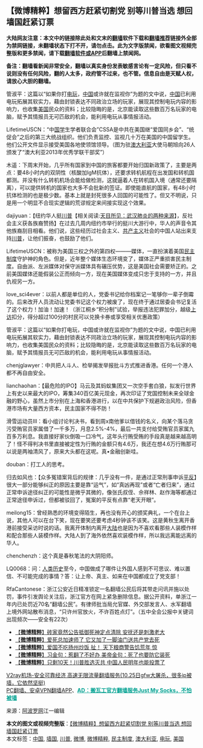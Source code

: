  <h2>【微博精粹】想留西方赶紧切割党 别等川普当选 想回墙国赶紧订票</h2> <p class="notice"><b>大陆网友注意：本文中的链接除此处和文末的<a href="https://github.com/bannedbook/fanqiang" >翻墙</a>软件下载和<a href="https://github.com/killgcd/justmysocks/blob/master/README.md">翻墙推荐</a>链接外全部为禁网链接，未翻墙状态下打不开，请勿点击。此为文字版禁闻，欲看图文视频完整版和更多禁闻，请下载<a href="https://github.com/bannedbook/fanqiang">翻墙软件或APP</a>后翻墙上禁闻网。</p><p>备注：翻墙看新闻非常安全，翻墙以真实身份发表敏感言论有一定风险，但只看不说则没有任何风险，翻的人太多，政府管不过来，也不管。信息自由是天赋人权，请放心大胆的翻墙。</b></p>  <div class="entry"> <p id="summary">管淑平：这篇以“如果你打<a href="https://www.bannedbook.org/bnews/tag/%E7%94%B5%E7%8E%A9/" class="st_tag internal_tag" rel="tag" title="标签 电玩 下的日志">电玩</a>，<span class='wp_keywordlink_affiliate'><a href="https://www.bannedbook.org/" title="中国" target="_blank">中国</a></span>或许就在监视你”为题的文中说，<a href="https://www.bannedbook.org/bnews/tag/%E4%B8%AD%E5%9B%BD/" class="st_tag internal_tag" rel="tag" title="标签 中国 下的日志">中国</a>已利用电玩拓展其软实力，藉由封锁表达不同政治立场的玩家，展现其控制电玩内容的影响力，也收集<a href="https://www.bannedbook.org/bnews/tag/%e7%be%8e%e5%9b%bd/" class="st_tag internal_tag" rel="tag" title="标签 美国 下的日志">美国</a>民众的资料；比较隐晦的是，北京能读取这些数百万名玩家的电脑，赋予其情报员无可匹敌的机会，能利用电玩从事情报活动。</p> <p id="conimg"></p> <p>LifetimeUSCN：“中<span class='wp_keywordlink'><a href="https://www.bannedbook.org/forum24/" title="国学传统文化禁书" target="_blank">国学</a></span>生学者联合会”CSSA是中共在美国继“爱国同乡会”、“统促会”之后的第三大统战组织。他们负责监控、监视几十万在美国的中国留学生。他们公开文件显示接受美国各地使领馆领导。（图为驻<a href="https://www.bannedbook.org/bnews/tag/%e6%be%b3%e5%a4%a7%e5%88%a9%e4%ba%9a/" class="st_tag internal_tag" rel="tag" title="标签 澳大利亚 下的日志">澳大利亚</a>大使马朝旭向26人颁发了“澳大利亚2013年优秀学联干部奖”）</p> <p>木遥：下周末开始，几乎所有国家到中国的旅客都要开始归国新政策了，主要是两点：要48小时内的双阴性（核酸加IgM抗体），还要求转机航程在出发国和转机国都测。并没有什么转机机场会能给做检测，这就逼着人在转机国入境（通常还要隔离），可以提供转机的国家也大多不会批新的签证。即使能直航的国家，有48小时抗体检测的也是极少数。基本上就是封死很多人回国的可能性了。但又不明说，只是用一个明显不合现实逻辑的荒谬规定来间接实现这个效果。</p> <p></p> <p>dajiyuan：【纽约华人挺<span class='wp_keywordlink'><a href="https://www.bannedbook.org/bnews/comments/20200816/1381118.html" title="天目所见：川普将再赢总统大选 共和党掌参众两院" target="_blank">川普</a></span>【相关阅读:<a href='https://www.bannedbook.org/bnews/comments/20200816/1381123.html' target='_blank'>天目所见：武汉肺炎的两种来源</a>】，反社会主义获各族裔赞扬】在过去几周内纽约市举行的挺川大游行中，华人的声音令其他族裔刮目相看。他们说，这些经历过社会主义、<span class='wp_keywordlink'><a href="https://www.bannedbook.org/forum2/topic6177.html" title="《共产主义的终极目的》" target="_blank">共产主义</a></span>社会的中国人站出来支持<a href="https://www.bannedbook.org/bnews/tag/%e5%b7%9d%e6%99%ae/" class="st_tag internal_tag" rel="tag" title="标签 川普 下的日志">川普</a>，让他们振奋，也鼓励了他们。</p> <p></p>  <p>LifetimeUSCN：被称为美国三权之外的第四权———媒体，一直扮演着美国<a href="https://www.bannedbook.org/bnews/tag/%e6%b0%91%e4%b8%bb%e5%88%b6%e5%ba%a6/" class="st_tag internal_tag" rel="tag" title="标签 民主制度 下的日志">民主制度</a>守护神的角色。但是，近年整个媒体生态环境变了，媒体正严重损害民主制度。自由派、左派媒体对保守派媒体具有碾压优势，这是美国社会需要矫正的。之前美国媒体还能假装公正而倾向一方，现在美国媒体变成只忠于支持的一方，并且仇视另一方。</p> <p></p> <p>love_sci4ever：以前人都是单位的人，党委书记给你档案记一笔够你一辈子倒霉的。后来改开人员流动让党委书记这个权力被废了，现在终于通过居委会书记复活了这个权力！加油！加速！（浙江桐乡“积分制”试验，举报违法犯罪加分，越级<span class='wp_keywordlink_affiliate'><a href="https://www.bannedbook.org/bnews/weiquan/" title="上访" target="_blank">上访</a></span>扣分，得分超过100分的村民可以兑换卡券或享受相关优惠政策）</p> <p></p> <p>管淑平：这篇以“如果你打电玩，中国或许就在监视你”为题的文中说，中国已利用电玩拓展其软实力，藉由封锁表达不同政治立场的玩家，展现其控制电玩内容的影响力，也收集美国民众的资料；比较隐晦的是，北京能读取这些数百万名玩家的电脑，赋予其情报员无可匹敌的机会，能利用电玩从事情报活动。</p> <p></p> <p>chenjglawyer：中共把人斗人、检举揭发举报批斗方式推进香港。任何一个港人都不再自由安全。</p>  <p></p> <p>lianchaohan：【最危险的IPO】马云及其蚂蚁集团又一次空手套白狼，拟发行世界上有史以来最大的IPO，筹集340百亿美元现金，再次印证了党国控制未来全球金融的野心，虽然上市分别在上海和香港进行，以在中共保护下规避政治风险，但香港市场有大量西方资本，民主国家不得不防！</p> <p>滑雪运动员III：看小组讨论判决书，看到周x南他爹以借钱的名义，向某个落马贪污受贿官员家属借了一千多万，月息2.5%-4%，最后一共支付给受贿官员家属九百多万利息。我直接好家伙倒吸一口冷气，这年头行贿受贿的手段真是越来越高明了！怪不得判决书里直接被定性为行贿的金额只有4.6万，我还在想4.6万行贿那可以说是两袖清风了，原来大头都在这呢。真•金融创新哇。</p> <p></p> <p>douban：打工人的思考。</p> <p>归去如风也：【众多冤错案背后的规律：几乎没有一件，是通过正常刑事申诉<span class='wp_keywordlink'><a href="https://www.bannedbook.org/forum11/topic332.html" title="禁片：平反的把戏" target="_blank">平反</a></span>】很大一部分能够纠正的原因主要是靠“运气”，如“真凶再现”或者“亡者归来”，通过正常申诉途径纠正的可能性是微乎其微的，像张氏叔侄、佘祥林、赵作海等都通过正常途径申诉过，但都被驳回了，冤案的平反有点靠“老天开眼”。</p> <p></p>  <p>meilong15：曾经熟悉的环境变得陌生，再也没有开心的颁奖典礼，一个在台上说，其他人可以在台下笑，现在要笑还要考虑4秒钟该不该笑。这是黄秋生离开香港前接受采访时说的话。我离开体制内离开<span class='wp_keywordlink_affiliate'><a href="https://www.bannedbook.org/" title="大陆" target="_blank">大陆</a></span>也是因为不喜欢看那些人装模作样和配合那些人装模作样。大陆人到了海外依然喜欢装模作样，所以我远离能远离的华人。</p> <p></p> <p>chenchenzh：这个真是春秋笔法的大阴阳师。</p> <p></p> <p>LQ0068：问：<span class='wp_keywordlink'><a href="https://www.bannedbook.org/forum3/topic1750.html" title="考古学禁区-被掩藏的人类历史" target="_blank">人类历史</a></span>至今，中国做成了哪件让外国人感到不可思议、难以置信、不可能完成的事情？答：让上帝、真主、如来在中国都成立了党支部！</p> <p></p> <p>RfaCantonese：浙江公安近日精准锁定一名翻墙公民后将其带走问讯并施以处罚，事件引发舆论关注后，浙江官方在网上紧急删除信息。据公开资料，单浙江一年内已处罚近70名“翻墙公民”。有律师批当局允官媒、外交部发言人、水军翻墙上境外网站散布消息，“只许州官放火，不许百姓点灯”。（五中全会公报中关键词出现频次——安全有22次）</p>  <ul class='op-related-articles' title='相关阅读'> <li><a href='https://www.bannedbook.org/bnews/comments/20201030/1422717.html' target='_blank'>【<b>微博精粹</b>】砖家竟然公告抵御死神定点清除 安抚还是刺激老大</a></li> <li><a href='https://www.bannedbook.org/bnews/comments/20201028/1421571.html' target='_blank'>【<b>微博精粹</b>】爱死总加速师了 它又加了一脚油门送共产党去死</a></li> <li><a href='https://www.bannedbook.org/bnews/comments/20201027/1420950.html' target='_blank'>【<b>微博精粹</b>】爱国不吃扬州炒饭 扯！ 天下粮商警告饥荒年 惊</a></li> <li><a href='https://www.bannedbook.org/bnews/comments/20201025/1419896.html' target='_blank'>【<b>微博精粹</b>】习金句：惹翻了不好办 美帝金句：死了也要防它装死</a></li> <li><a href='https://www.bannedbook.org/bnews/comments/20201023/1418844.html' target='_blank'>【<b>微博精粹</b>】只剩10天！川普胜选灭共 中国人民明年也能投票了</a></li> </ul> <p class="texttj"> <a href="https://www.bannedbook.org/forum23/topic22702.html" target="_blank">V2ray机场-安全可靠经济 高速无限流量翻墙服务(10.25日gfw大屠杀，很多ip被墙，它依然坚挺)</a><br/> <a href="https://github.com/bannedbook/fanqiang/wiki/%E7%A6%81%E9%97%BB%E7%BD%91%E5%AE%89%E5%8D%93%E7%BF%BB%E5%A2%99%E6%96%B0%E9%97%BBAPP" target="_blank">PC翻墙、安卓VPN翻墙APP</a>、<span onclick="window.open('https://github.com/killgcd/justmysocks/blob/master/README.md')" style="font-weight:bold;color:#00A191;cursor:pointer;text-decoration:underline;outline:none">AD：搬瓦工官方翻墙服务Just My Socks，不怕被墙</span></p><p> 来源：<a href="https://www.aboluowang.com/2020/1101/1518629.html" target="_blank">阿波罗网</a>江一编辑 </p><a name='sharetosocial'></a>       <div><b>本文的图文或视频完整版</b>：<a href='https://www.bannedbook.org/bnews/comments/20201101/1423821.html'>【微博精粹】想留西方赶紧切割党 别等川普当选 想回墙国赶紧订票</a></div>  </div><!--END ENTRY--> <div class="postfooter"> <div>本文标签：<a href="https://www.bannedbook.org/bnews/tag/%E4%B8%AD%E5%9B%BD/" rel="tag">中国</a>, <a href="https://www.bannedbook.org/bnews/tag/%E5%A2%99%E5%9B%BD/" rel="tag">墙国</a>, <a href="https://www.bannedbook.org/bnews/tag/%e5%b7%9d%e6%99%ae/" rel="tag">川普</a>, <a href="https://www.bannedbook.org/bnews/tag/%e5%be%ae%e5%8d%9a/" rel="tag">微博</a>, <a href="https://www.bannedbook.org/bnews/tag/%e5%be%ae%e5%8d%9a%e7%b2%be%e7%b2%b9/" rel="tag">微博精粹</a>, <a href="https://www.bannedbook.org/bnews/tag/%e6%b0%91%e4%b8%bb%e5%88%b6%e5%ba%a6/" rel="tag">民主制度</a>, <a href="https://www.bannedbook.org/bnews/tag/%e6%be%b3%e5%a4%a7%e5%88%a9%e4%ba%9a/" rel="tag">澳大利亚</a>, <a href="https://www.bannedbook.org/bnews/tag/%E7%94%B5%E7%8E%A9/" rel="tag">电玩</a>, <a href="https://www.bannedbook.org/bnews/tag/%e7%be%8e%e5%9b%bd/" rel="tag">美国</a></div>  </div><!--END POSTFOOTER--> 